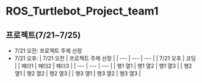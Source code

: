 # ROS_Turtlebot_Project_team1


## 프로젝트(7/21~7/25)
- 7/21 오전: 프로젝트 주제 선정
- 7/21 오후:
| 7/21 오전 | 프로젝트 주제 선정 |
| --- | --- | --- |
| 7/21 오후 | 코딩 |
| 헤더1 | 헤더2 | 헤더3 |
| --- | --- | --- |
| 행1 열1 | 행1 열2 | 행1 열3 |
| 행2 열1 | 행2 열2 | 행2 열3 |
| 행3 열1 | 행3 열2 | 행3 열3 |
